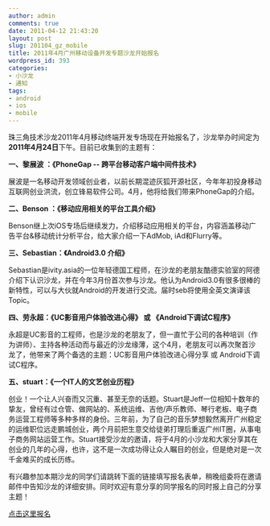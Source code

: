 ```yaml
---
author: admin
comments: true
date: 2011-04-12 21:43:20
layout: post
slug: 201104_gz_mobile
title: 2011年4月广州移动设备开发专题沙龙开始报名
wordpress_id: 393
categories:
- 小沙龙
- 通知
tags:
- android
- ios
- mobile
---
```


珠三角技术沙龙2011年4月移动终端开发专场现在开始报名了，沙龙举办时间定为**2011年4月24日**下午。目前已收集到的主题有：

**一、黎展波 ：《PhoneGap -- 跨平台移动客户端中间件技术》**

展波是一名移动开发领域创业者，以前长期混迹灰狐开源社区，今年年初投身移动互联网创业洪流，创立锋易软件公司。4月，他将给我们带来PhoneGap的介绍。

**二、Benson ：《移动应用相关的平台工具介绍》**

Benson继上次iOS专场后继续发力，介绍移动应用相关的平台，内容涵盖移动广告平台&移动统计分析平台，给大家介绍一下AdMob, iAd和Flurry等。

**三、Sebastian：《Android3.0 介绍》**

Sebastian是ivity.asia的一位年轻德国工程师，在沙龙的老朋友酷德实验室的阿德介绍下认识沙龙，并在今年3月份首次参与沙龙。他认为Android3.0有很多很棒的新特性，可以与大伙就Android的开发进行交流。届时seb将使用全英文演译该Topic。

**四、劳永超：《UC影音用户体验改进心得》 或 《Android下调试C程序》**

永超是UC影音的工程师，也是沙龙的老朋友了，但一直忙于公司的各种培训（作为讲师）、主持各种活动而与最近的沙龙缘薄，这个4月，老朋友可以再次聚首沙龙了，他带来了两个备选的主题：UC影音用户体验改进心得分享 或 Android下调试C程序。

**五、stuart：《一个IT人的文艺创业历程》**

创业！一个让人兴奋而又沉重、甚至无奈的话题。Stuart是Jeff一位相知十数年的挚友，曾经有过仓管、做网站的、系统运维、吉他/声乐教师、琴行老板、电子商务运营工程师等多种多样的身份。三年前，为了自己的音乐梦想毅然离开广州稳定的运维职位远走鹏城创业，两个月前把生意交给徒弟打理后重返广州IT圈，从事电子商务网站运营工作。Stuart接受沙龙的邀请，将于4月的小沙龙和大家分享其在创业的几年的心得，也许，这不是一次成功得让众人瞩目的创业，但是绝对是一次千金难买的成长历练。

有兴趣参加本期沙龙的同学们请跳转下面的链接填写报名表单，稍晚组委将在邀请邮件中告知沙龙的详细安排。同时欢迎有意分享的同学报名的同时报上自己的分享主题！

[点击这里报名](http://autoforms.sandbox.jeffkit.info/fill/18/)
